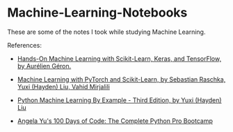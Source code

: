# Machine-Learning-Notebooks

These are some of the notes I took while studying Machine Learning.

References:
* [Hands-On Machine Learning with Scikit-Learn, Keras, and TensorFlow, by Aurélien Géron.](https://www.oreilly.com/library/view/hands-on-machine-learning/9781098125967/)

* [Machine Learning with PyTorch and Scikit-Learn, by Sebastian Raschka, Yuxi (Hayden) Liu,  Vahid Mirjalili](https://www.packtpub.com/product/machine-learning-with-pytorch-and-scikit-learn/9781801819312)

* [Python Machine Learning By Example - Third Edition,
by Yuxi (Hayden) Liu](https://www.packtpub.com/product/python-machine-learning-by-example-third-edition/9781800209718)

* [Angela Yu's 100 Days of Code: The Complete Python Pro Bootcamp](https://www.udemy.com/course/100-days-of-code/)
